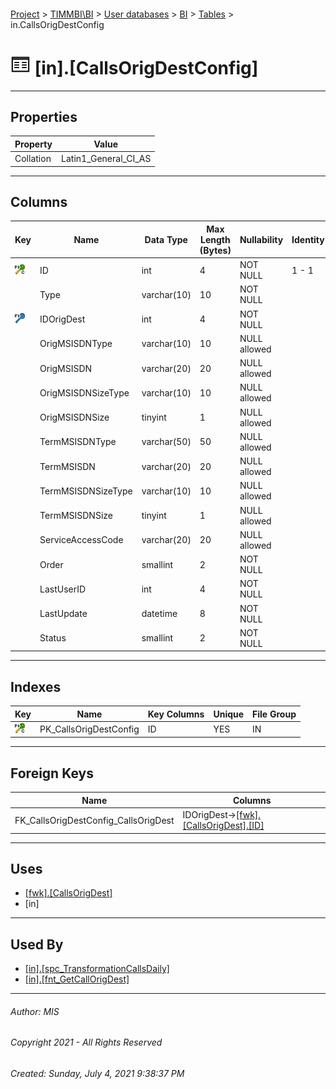 #### 

[Project](../../../../index.md) > [TIMMBI\\BI](../../../index.md) > [User databases](../../index.md) > [BI](../index.md) > [Tables](Tables.md) > in.CallsOrigDestConfig

# ![Tables](../../../../Images/Table32.png) [in].[CallsOrigDestConfig]

---

## <a name="#properties"></a>Properties

| Property | Value |
|---|---|
| Collation | Latin1_General_CI_AS |


---

## <a name="#columns"></a>Columns

| Key | Name | Data Type | Max Length (Bytes) | Nullability | Identity | Default |
|---|---|---|---|---|---|---|
| [![Cluster Primary Key PK_CallsOrigDestConfig: ID](../../../../Images/pkcluster.png)](#indexes) | ID | int | 4 | NOT NULL | 1 - 1 |  |
|  | Type | varchar(10) | 10 | NOT NULL |  |  |
| [![Foreign Keys FK_CallsOrigDestConfig_CallsOrigDest: [fwk].[CallsOrigDest].IDOrigDest](../../../../Images/fk.png)](#foreignkeys) | IDOrigDest | int | 4 | NOT NULL |  |  |
|  | OrigMSISDNType | varchar(10) | 10 | NULL allowed |  |  |
|  | OrigMSISDN | varchar(20) | 20 | NULL allowed |  |  |
|  | OrigMSISDNSizeType | varchar(10) | 10 | NULL allowed |  |  |
|  | OrigMSISDNSize | tinyint | 1 | NULL allowed |  |  |
|  | TermMSISDNType | varchar(50) | 50 | NULL allowed |  |  |
|  | TermMSISDN | varchar(20) | 20 | NULL allowed |  |  |
|  | TermMSISDNSizeType | varchar(10) | 10 | NULL allowed |  |  |
|  | TermMSISDNSize | tinyint | 1 | NULL allowed |  |  |
|  | ServiceAccessCode | varchar(20) | 20 | NULL allowed |  |  |
|  | Order | smallint | 2 | NOT NULL |  | ((0)) |
|  | LastUserID | int | 4 | NOT NULL |  |  |
|  | LastUpdate | datetime | 8 | NOT NULL |  | (getdate()) |
|  | Status | smallint | 2 | NOT NULL |  | ((1)) |


---

## <a name="#indexes"></a>Indexes

| Key | Name | Key Columns | Unique | File Group |
|---|---|---|---|---|
| [![Cluster Primary Key PK_CallsOrigDestConfig: ID](../../../../Images/pkcluster.png)](#indexes) | PK_CallsOrigDestConfig | ID | YES | IN |


---

## <a name="#foreignkeys"></a>Foreign Keys

| Name | Columns |
|---|---|
| FK_CallsOrigDestConfig_CallsOrigDest | IDOrigDest->[[fwk].[CallsOrigDest].[ID]](CallsOrigDest.md) |


---

## <a name="#uses"></a>Uses

* [[fwk].[CallsOrigDest]](CallsOrigDest.md)
* [in]


---

## <a name="#usedby"></a>Used By

* [[in].[spc_TransformationCallsDaily]](../Programmability/Stored_Procedures/spc_TransformationCallsDaily.md)
* [[in].[fnt_GetCallOrigDest]](../Programmability/Functions/Scalar-valued_Functions/fnt_GetCallOrigDest.md)


---

###### Author:  MIS

###### Copyright 2021 - All Rights Reserved

###### Created: Sunday, July 4, 2021 9:38:37 PM

